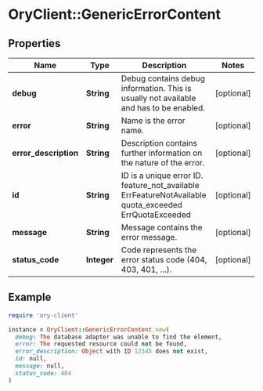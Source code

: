 # OryClient::GenericErrorContent

## Properties

| Name | Type | Description | Notes |
| ---- | ---- | ----------- | ----- |
| **debug** | **String** | Debug contains debug information. This is usually not available and has to be enabled. | [optional] |
| **error** | **String** | Name is the error name. | [optional] |
| **error_description** | **String** | Description contains further information on the nature of the error. | [optional] |
| **id** | **String** | ID is a unique error ID. feature_not_available ErrFeatureNotAvailable quota_exceeded ErrQuotaExceeded | [optional] |
| **message** | **String** | Message contains the error message. | [optional] |
| **status_code** | **Integer** | Code represents the error status code (404, 403, 401, ...). | [optional] |

## Example

```ruby
require 'ory-client'

instance = OryClient::GenericErrorContent.new(
  debug: The database adapter was unable to find the element,
  error: The requested resource could not be found,
  error_description: Object with ID 12345 does not exist,
  id: null,
  message: null,
  status_code: 404
)
```

